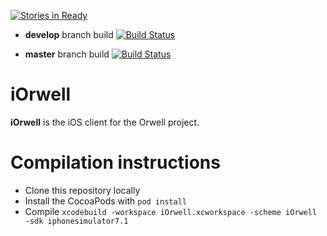 [![Stories in Ready](https://badge.waffle.io/orwell-int/client-ios.png?label=ready)](http://waffle.io/orwell-int/client-ios)

* **develop** branch build
[![Build Status](https://travis-ci.org/orwell-int/client-ios.png?branch=develop)](https://travis-ci.org/orwell-int/client-ios)

* **master** branch build
[![Build Status](https://travis-ci.org/orwell-int/client-ios.png?branch=master)](https://travis-ci.org/orwell-int/client-ios)

iOrwell
=======

__iOrwell__ is the iOS client for the Orwell project.

Compilation instructions
========================
* Clone this repository locally
* Install the CocoaPods with `pod install`
* Compile `xcodebuild -workspace iOrwell.xcworkspace -scheme iOrwell -sdk iphonesimulator7.1`
